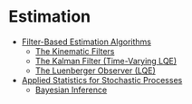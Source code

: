 # Estimation

- [Filter-Based Estimation Algorithms](./Filter-Based_Estimation_Algorithms/Filter-Based_Estimation_Algorithms.md)
  - [The Kinematic Filters](./Filter-Based_Estimation_Algorithms/The_Kinematic_Filters.md)
  - [The Kalman Filter (Time-Varying LQE)](./Filter-Based_Estimation_Algorithms/The_Kalman_Filter_(Time-Varying_LQE).md)
  - [The Luenberger Observer (LQE)](./Filter-Based_Estimation_Algorithms/The_Luenberger_Observer_(LQE).md)
- [Applied Statistics for Stochastic Processes](./Applied_Statistics_for_Stochastic_Processes/Applied_Statistics_for_Stochastic_Processes.md)
  - [Bayesian Inference](./Applied_Statistics_for_Stochastic_Processes/Bayesian_Inference.md)
